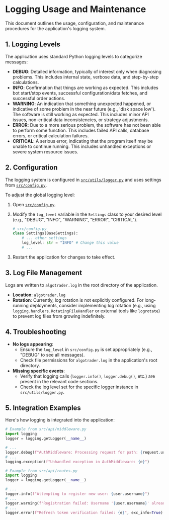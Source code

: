 # Logging Usage and Maintenance

This document outlines the usage, configuration, and maintenance procedures for the application's logging system.

## 1. Logging Levels

The application uses standard Python logging levels to categorize messages:

-   **DEBUG**: Detailed information, typically of interest only when diagnosing problems. This includes internal state, verbose data, and step-by-step calculations.
-   **INFO**: Confirmation that things are working as expected. This includes bot start/stop events, successful configuration/data fetches, and successful order actions.
-   **WARNING**: An indication that something unexpected happened, or indicative of some problem in the near future (e.g., 'disk space low'). The software is still working as expected. This includes minor API issues, non-critical data inconsistencies, or strategy adjustments.
-   **ERROR**: Due to a more serious problem, the software has not been able to perform some function. This includes failed API calls, database errors, or critical calculation failures.
-   **CRITICAL**: A serious error, indicating that the program itself may be unable to continue running. This includes unhandled exceptions or severe system resource issues.

## 2. Configuration

The logging system is configured in [`src/utils/logger.py`](src/utils/logger.py) and uses settings from [`src/config.py`](src/config.py).

To adjust the global logging level:

1.  Open [`src/config.py`](src/config.py).
2.  Modify the `log_level` variable in the `Settings` class to your desired level (e.g., "DEBUG", "INFO", "WARNING", "ERROR", "CRITICAL").

    ```python
    # src/config.py
    class Settings(BaseSettings):
        # ... other settings
        log_level: str = "INFO" # Change this value
        # ...
    ```

3.  Restart the application for changes to take effect.

## 3. Log File Management

Logs are written to `algotrader.log` in the root directory of the application.

-   **Location**: `algotrader.log`
-   **Rotation**: Currently, log rotation is not explicitly configured. For long-running deployments, consider implementing log rotation (e.g., using `logging.handlers.RotatingFileHandler` or external tools like `logrotate`) to prevent log files from growing indefinitely.

## 4. Troubleshooting

-   **No logs appearing**:
    -   Ensure the `log_level` in `src/config.py` is set appropriately (e.g., "DEBUG" to see all messages).
    -   Check file permissions for `algotrader.log` in the application's root directory.
-   **Missing specific events**:
    -   Verify that logging calls (`logger.info()`, `logger.debug()`, etc.) are present in the relevant code sections.
    -   Check the log level set for the specific logger instance in `src/utils/logger.py`.

## 5. Integration Examples

Here's how logging is integrated into the application:

```python
# Example from src/api/middleware.py
import logging
logger = logging.getLogger(__name__)

# ...
logger.debug(f"AuthMiddleware: Processing request for path: {request.url.path}, token: {token}")
# ...
logging.exception(f"Unhandled exception in AuthMiddleware: {e}")
```

```python
# Example from src/api/routes.py
import logging
logger = logging.getLogger(__name__)

# ...
logger.info(f"Attempting to register new user: {user.username}")
# ...
logger.warning(f"Registration failed: Username '{user.username}' already registered.")
# ...
logger.error(f"Refresh token verification failed: {e}", exc_info=True)